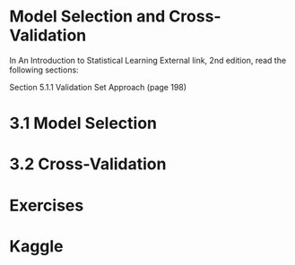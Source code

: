 # Model Selection and Cross-Validation

In An Introduction to Statistical Learning External link, 2nd edition, read the following sections:

Section 5.1.1 Validation Set Approach (page 198)

# 3.1 Model Selection

# 3.2 Cross-Validation

# Exercises


# Kaggle